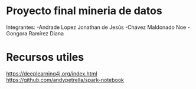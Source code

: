 # Proyecto final mineria de datos

Integrantes:
-Andrade Lopez Jonathan de Jesús
-Chávez Maldonado Noe
-Gongora Ramírez Diana

# Recursos utiles
https://deeplearning4j.org/index.html
https://github.com/andypetrella/spark-notebook
 